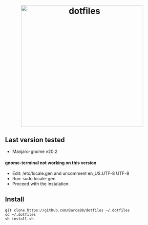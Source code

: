 <h1 align="center">
  <a target="_blank" href="https://dotfiles.github.io">
    <img src="https://dotfiles.github.io/images/dotfiles-logo.png" alt="dotfiles" width="400px">
  </a>
</h1>

## Last version tested
  * Manjaro-gnome v20.2
  
#### gnome-terminal not working on this version
  * Edit: /etc/locale.gen and uncomment en_US.UTF-8 UTF-8
  * Run: sudo locale-gen
  * Proceed with the instalation 

## Install

```shell
git clone https://github.com/Barca88/dotfiles ~/.dotfiles
cd ~/.dotfiles
sh install.sh
```
